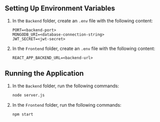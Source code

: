 ## Setting Up Environment Variables

1. In the `Backend` folder, create an `.env` file with the following content:

    ```env
    PORT=<backend-port>
    MONGODB_URI=<database-connection-string>
    JWT_SECRET=<jwt-secret>
    ```

2. In the `Frontend` folder, create an `.env` file with the following content:

    ```env
    REACT_APP_BACKEND_URL=<backend-url>
    ```

## Running the Application

1. In the `Backend` folder, run the following commands:

    ```bash
    node server.js
    ```
    
2. In the `Frontend` folder, run the following commands:

    ```bash
    npm start
    ```
